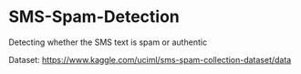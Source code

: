 # SMS-Spam-Detection
Detecting whether the SMS text is spam or authentic 

Dataset: https://www.kaggle.com/uciml/sms-spam-collection-dataset/data
